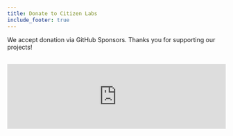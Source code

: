 ```yaml
---
title: Donate to Citizen Labs
include_footer: true
---
```


<style>
  .responsive-iframe-container {
    position: relative;
    padding-bottom: 100%;
    height: 0;
    overflow: hidden;
  }

  .responsive-iframe-container iframe {
    position: absolute;
    top: 0;
    left: 0;
    width: 100%;
    height: 100%;
    border: 0;
  }

  @media only screen and (min-width: 768px) {
    .responsive-iframe-container iframe {
      height: 150px;
      max-width: 800px;
    }

    .responsive-iframe-container {
      padding-bottom: 0;
      height: 150px;
    }
  }
</style>

We accept donation via GitHub Sponsors. Thanks you for supporting our projects!

<br>

<div class="responsive-iframe-container">
  <iframe src="https://github.com/sponsors/citizenlabsgr/card"></iframe>
</div>
